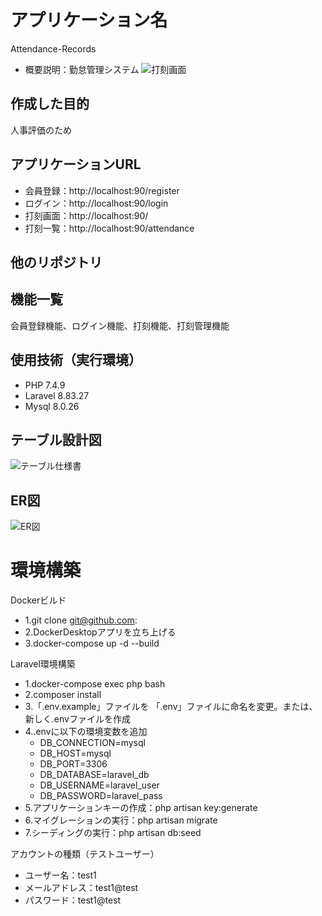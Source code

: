 # アプリケーション名
Attendance-Records
- 概要説明：勤怠管理システム
![打刻画面](https://github.com/rino-0717/Attendance-Record/assets/157961363/64b513da-c0e6-4a5b-aa78-21eaee464384)

## 作成した目的
人事評価のため

## アプリケーションURL
- 会員登録：http://localhost:90/register
- ログイン：http://localhost:90/login
- 打刻画面：http://localhost:90/
- 打刻一覧：http://localhost:90/attendance

## 他のリポジトリ

## 機能一覧
会員登録機能、ログイン機能、打刻機能、打刻管理機能

## 使用技術（実行環境）
- PHP 7.4.9
- Laravel 8.83.27
- Mysql 8.0.26

## テーブル設計図
![テーブル仕様書](https://github.com/rino-0717/Attendance-Record/assets/157961363/ea0a8120-f331-45d6-b644-bccc0d111762)

## ER図
![ER図](https://github.com/rino-0717/Attendance-Record/assets/157961363/da799f1d-313b-4c77-89c9-1eb551435a67)

# 環境構築
Dockerビルド
- 1.git clone git@github.com:
- 2.DockerDesktopアプリを立ち上げる
- 3.docker-compose up -d --build

Laravel環境構築
- 1.docker-compose exec php bash
- 2.composer install
- 3.「.env.example」ファイルを 「.env」ファイルに命名を変更。または、新しく.envファイルを作成
- 4..envに以下の環境変数を追加
    - DB_CONNECTION=mysql
    - DB_HOST=mysql
    - DB_PORT=3306
    - DB_DATABASE=laravel_db
    - DB_USERNAME=laravel_user
    - DB_PASSWORD=laravel_pass
- 5.アプリケーションキーの作成：php artisan key:generate
- 6.マイグレーションの実行：php artisan migrate
- 7.シーディングの実行：php artisan db:seed

アカウントの種類（テストユーザー）
- ユーザー名：test1
- メールアドレス：test1@test
- パスワード：test1@test